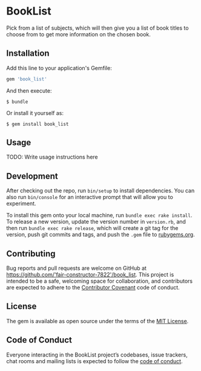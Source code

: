 # BookList

Pick from a list of subjects, which will then give you a list of book titles to choose from to get more information on the chosen book. 

## Installation

Add this line to your application's Gemfile:

```ruby
gem 'book_list'
```

And then execute:

    $ bundle

Or install it yourself as:

    $ gem install book_list

## Usage

TODO: Write usage instructions here

## Development

After checking out the repo, run `bin/setup` to install dependencies. You can also run `bin/console` for an interactive prompt that will allow you to experiment.

To install this gem onto your local machine, run `bundle exec rake install`. To release a new version, update the version number in `version.rb`, and then run `bundle exec rake release`, which will create a git tag for the version, push git commits and tags, and push the `.gem` file to [rubygems.org](https://rubygems.org).

## Contributing

Bug reports and pull requests are welcome on GitHub at https://github.com/'fair-constructor-7822'/book_list. This project is intended to be a safe, welcoming space for collaboration, and contributors are expected to adhere to the [Contributor Covenant](http://contributor-covenant.org) code of conduct.

## License

The gem is available as open source under the terms of the [MIT License](https://opensource.org/licenses/MIT).

## Code of Conduct

Everyone interacting in the BookList project’s codebases, issue trackers, chat rooms and mailing lists is expected to follow the [code of conduct](https://github.com/'fair-constructor-7822'/book_list/blob/master/CODE_OF_CONDUCT.md).
